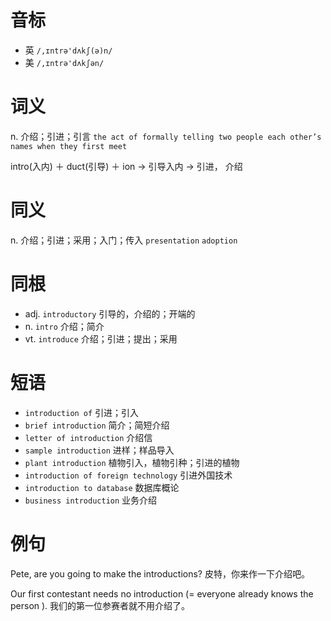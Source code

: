 # 音标

- 英 `/,ɪntrə'dʌkʃ(ə)n/`
- 美 `/,ɪntrə'dʌkʃən/`

# 词义

n. 介绍；引进；引言
`the act of formally telling two people each other’s names when they first meet`



intro(入内) ＋ duct(引导) ＋ ion → 引导入内 → 引进， 介绍

# 同义

n. 介绍；引进；采用；入门；传入
`presentation` `adoption`

# 同根

- adj. `introductory` 引导的，介绍的；开端的
- n. `intro` 介绍；简介
- vt. `introduce` 介绍；引进；提出；采用

# 短语

- `introduction of` 引进；引入
- `brief introduction` 简介；简短介绍
- `letter of introduction` 介绍信
- `sample introduction` 进样；样品导入
- `plant introduction` 植物引入，植物引种；引进的植物
- `introduction of foreign technology` 引进外国技术
- `introduction to database` 数据库概论
- `business introduction` 业务介绍

# 例句

Pete, are you going to make the introductions?
皮特，你来作一下介绍吧。

Our first contestant needs no introduction (= everyone already knows the person ).
我们的第一位参赛者就不用介绍了。


